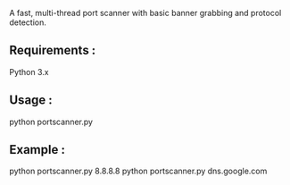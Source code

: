 A fast, multi-thread port scanner with basic banner grabbing and protocol detection.

## Requirements :
Python 3.x

## Usage :
python portscanner.py <target>

## Example :
python portscanner.py 8.8.8.8
python portscanner.py dns.google.com
